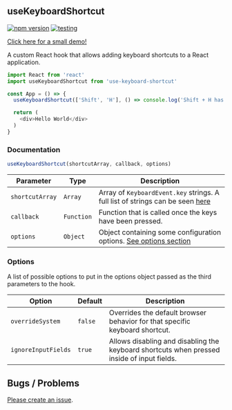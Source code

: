 ## useKeyboardShortcut

[![npm version](https://badge.fury.io/js/use-keyboard-shortcut.svg)](https://badge.fury.io/js/use-keyboard-shortcut) [![testing](https://github.com/arthurtyukayev/use-keyboard-shortcut/actions/workflows/testing.js.yml/badge.svg)](https://github.com/arthurtyukayev/use-keyboard-shortcut/actions/workflows/testing.js.yml)

[Click here for a small demo!](https://use-keyboard-shortcut.tyukayev.com/)

A custom React hook that allows adding keyboard shortcuts to a React application.

```javascript
import React from 'react'
import useKeyboardShortcut from 'use-keyboard-shortcut'

const App = () => {
  useKeyboardShortcut(['Shift', 'H'], () => console.log('Shift + H has been pressed.'), { overrideSystem: false })

  return (
    <div>Hello World</div>
  )
}
```

### Documentation
```javascript
useKeyboardShortcut(shortcutArray, callback, options)
```

| Parameter | Type | Description |
|--------------|-----------|------------|
| `shortcutArray` | `Array` | Array of `KeyboardEvent.key` strings. A full list of strings can be seen [here](https://developer.mozilla.org/en-US/docs/Web/API/KeyboardEvent/key/Key_Values) |
| `callback` | `Function` | Function that is called once the keys have been pressed. |
| `options` | `Object` | Object containing some configuration options. [See options section](https://github.com/arthurtyukayev/use-keyboard-shortcut#options) |

### Options

A list of possible options to put in the options object passed as the third parameters to the hook.

| Option | Default | Description |
|--------------|-----------|------------|
| `overrideSystem` | `false` | Overrides the default browser behavior for that specific keyboard shortcut. |
| `ignoreInputFields` | `true` | Allows disabling and disabling the keyboard shortcuts when pressed inside of input fields. |

## Bugs / Problems 
[Please create an issue](https://github.com/arthurtyukayev/use-keyboard-shortcut/issues/new). 
